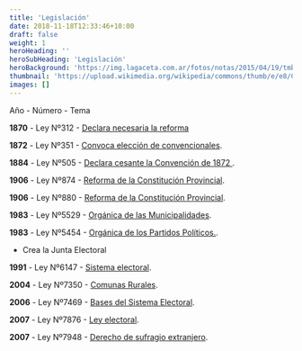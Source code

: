 ```yaml
---
title: 'Legislación'
date: 2018-11-18T12:33:46+10:00
draft: false
weight: 1
heroHeading: ''
heroSubHeading: 'Legislación'
heroBackground: 'https://img.lagaceta.com.ar/fotos/notas/2015/04/19/tmb1_634171_201504182040280000003.jpg'
thumbnail: 'https://upload.wikimedia.org/wikipedia/commons/thumb/e/e8/Constituci%C3%B3n_Nacional_Argentina_1853_-_p%C3%A1gina_1.jpeg/800px-Constituci%C3%B3n_Nacional_Argentina_1853_-_p%C3%A1gina_1.jpeg'
images: []
---
```

 
Año -	Número - Tema

**1870** - Ley Nº312	- [Declara necesaria la reforma](https://www.legislaturadetucuman.gob.ar/leyesydecretos/imprimirley.php?num=312&pal1=&pal2=&pal3=)

**1872** - Ley Nº351	- [Convoca elección de convencionales](https://www.legislaturadetucuman.gob.ar/leyesydecretos/imprimirley.php?num=351&pal1=&pal2=&pal3=).

**1884** - Ley Nº505	- [Declara cesante la Convención de 1872 ](https://www.legislaturadetucuman.gob.ar/leyesydecretos/imprimirley.php?num=505&pal1=&pal2=&pal3=).

**1906** - Ley Nº874	- [Reforma de la Constitución Provincial](https://www.legislaturadetucuman.gob.ar/leyesydecretos/imprimirley.php?num=874&pal1=&pal2=&pal3=).

**1906** - Ley Nº880	- [Reforma de la Constitución Provincial](https://www.legislaturadetucuman.gob.ar/leyesydecretos/imprimirley.php?num=880&pal1=&pal2=&pal3=).

**1983** - Ley Nº5529	- [Orgánica de las Municipalidades](https://www.legislaturadetucuman.gob.ar/leyesydecretos/TxtCon/TC5529.pdf).

**1983** - Ley Nº5454	- [Orgánica de los Partidos Políticos.](https://www.legislaturadetucuman.gob.ar/leyesydecretos/LeyPDF/LY5454.pdf).

- Crea la Junta Electoral

**1991** - Ley Nº6147	- [Sistema electoral](https://www.legislaturadetucuman.gob.ar/leyesydecretos/imprimirley.php?num=6147&pal1=&pal2=&pal3=).

**2004** - Ley Nº7350	- [Comunas Rurales](https://www.legislaturadetucuman.gob.ar/leyesydecretos/imprimirley.php?num=7350&pal1=&pal2=&pal3=).

**2006** - Ley Nº7469	- [Bases del Sistema Electoral](https://www.legislaturadetucuman.gob.ar/leyesydecretos/imprimirley.php?num=7469&pal1=&pal2=&pal3=).

**2007** - Ley Nº7876	- [Ley electoral](https://www.legislaturadetucuman.gob.ar/leyesydecretos/imprimirley.php?num=7876&pal1=&pal2=&pal3=).

**2007** - Ley Nº7948	- [Derecho de sufragio extranjero](https://www.legislaturadetucuman.gob.ar/leyesydecretos/imprimirley.php?num=7948&pal1=&pal2=&pal3=).


